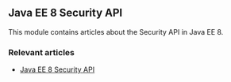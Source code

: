## Java EE 8 Security API

This module contains articles about the Security API in Java EE 8.

### Relevant articles
 
 - [Java EE 8 Security API](https://www.baeldung.com/java-ee-8-security)
